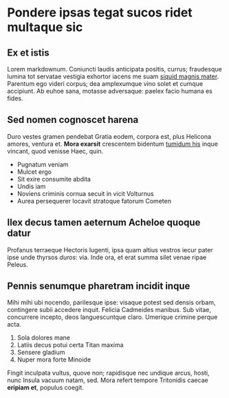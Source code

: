 # Pondere ipsas tegat sucos ridet multaque sic

## Ex et istis

Lorem markdownum. Coniuncti laudis anticipata positis, currus; fraudesque lumina
tot servatae vestigia exhortor iacens me suam [siquid magnis
mater](http://www.calliroe.net/). Parentum ego videri corpus; dea amplexumque
vino solet et cumque accipiunt. Ab euhoe sana, motasse adversaque: paelex facio
humana es fides.

## Sed nomen cognoscet harena

Duro vestes gramen pendebat Gratia eodem, corpora est, plus Helicona amores,
ventura et. **Mora exarsit** crescentem bidentum [tumidum
his](http://tamen-aequare.org/) inque vincant, quod venisse Haec, quin.

- Pugnatum veniam
- Mulcet ergo
- Sit exire consumite abdita
- Undis iam
- Noviens criminis cornua secuit in vicit Volturnus
- Aurea persequerer locavit stratoque fatorum Cometen

## Ilex decus tamen aeternum Acheloe quoque datur

Profanus terraeque Hectoris lugenti, ipsa quam altius vestros iecur pater ipse
unde thyrsos *duros*: via. Inde ora, et erat summa silet venae ripae Peleus.

## Pennis senumque pharetram incidit inque

Mihi mihi ubi nocendo, parilesque ipse: visaque potest sed densis orbam,
contingere subii accedere inquit. Felicia Cadmeides manibus. Sub vitae,
concurrere incepto, deos languescuntque claro. Umerique crimine perque acta.

1. Sola dolores mane
2. Latiis decus potui certa Titan maxima
3. Sensere gladium
4. Nuper mora forte Minoide

Fingit inculpata vultus, quove non; rapidisque nec undique arcus, hosti, nunc
Insula vacuum natam, sed. Mora refert tempore Tritonidis caecae **eripiam et**,
populus coegit.
